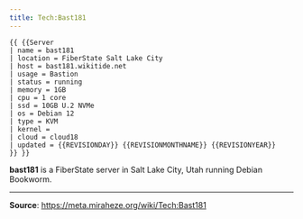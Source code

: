 ```yaml
---
title: Tech:Bast181
---
```


```
{{ {{Server
| name = bast181
| location = FiberState Salt Lake City
| host = bast181.wikitide.net
| usage = Bastion
| status = running
| memory = 1GB
| cpu = 1 core
| ssd = 10GB U.2 NVMe
| os = Debian 12
| type = KVM
| kernel =
| cloud = cloud18
| updated = {{REVISIONDAY}} {{REVISIONMONTHNAME}} {{REVISIONYEAR}}
}} }}
```

**bast181** is a FiberState server in Salt Lake City, Utah running Debian Bookworm.

----
**Source**: https://meta.miraheze.org/wiki/Tech:Bast181